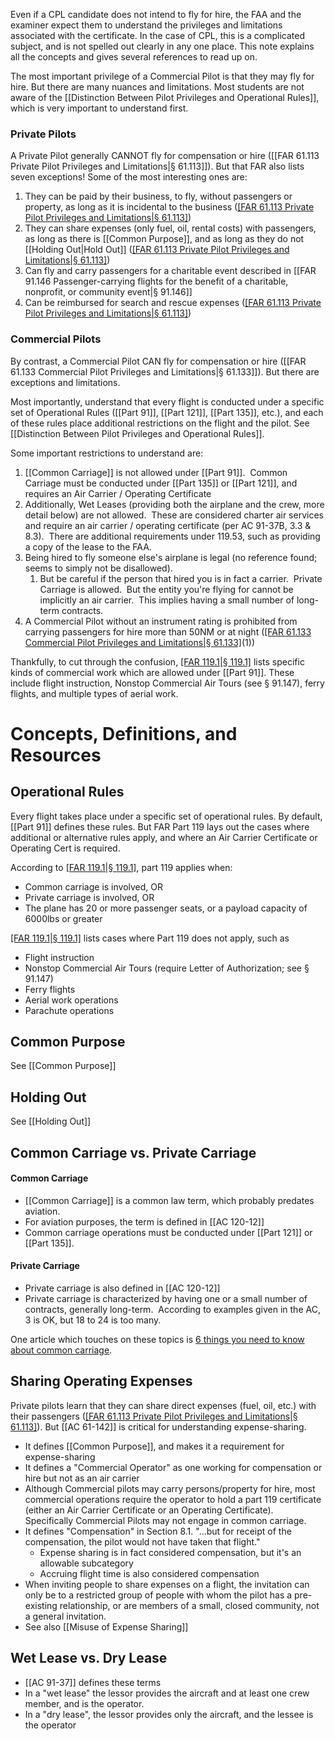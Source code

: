 Even if a CPL candidate does not intend to fly for hire, the FAA and the examiner expect them to understand the privileges and limitations associated with the certificate.  In the case of CPL, this is a complicated subject, and is not spelled out clearly in any one place.  This note explains all the concepts and gives several references to read up on.

The most important privilege of a Commercial Pilot is that they may fly for hire.  But there are many nuances and limitations. Most students are not aware of the [[Distinction Between Pilot Privileges and Operational Rules]], which is very important to understand first. 

### Private Pilots
A Private Pilot generally CANNOT fly for compensation or hire ([[FAR 61.113 Private Pilot Privileges and Limitations|§ 61.113]]). But that FAR also lists seven exceptions! Some of the most interesting ones are:

1. They can be paid by their business, to fly, without passengers or property, as long as it is incidental to the business ([[FAR 61.113 Private Pilot Privileges and Limitations|§ 61.113]](b))
2. They can share expenses (only fuel, oil, rental costs) with passengers, as long as there is [[Common Purpose]], and as long as they do not [[Holding Out|Hold Out]] ([[FAR 61.113 Private Pilot Privileges and Limitations|§ 61.113]](c))
3. Can fly and carry passengers for a charitable event described in [[FAR 91.146 Passenger-carrying flights for the benefit of a charitable, nonprofit, or community event|§ 91.146]]
4. Can be reimbursed for search and rescue expenses ([[FAR 61.113 Private Pilot Privileges and Limitations|§ 61.113]](e))

### Commercial Pilots
By contrast, a Commercial Pilot CAN fly for compensation or hire ([[FAR 61.133 Commercial Pilot Privileges and Limitations|§ 61.133]]). But there are exceptions and limitations.

Most importantly, understand that every flight is conducted under a specific set of Operational Rules ([[Part 91]], [[Part 121]], [[Part 135]], etc.), and each of these rules place additional restrictions on the flight and the pilot. See [[Distinction Between Pilot Privileges and Operational Rules]].

Some important restrictions to understand are:
1. [[Common Carriage]] is not allowed under [[Part 91]].  Common Carriage must be conducted under [[Part 135]] or [[Part 121]], and requires an Air Carrier / Operating Certificate
2. Additionally, Wet Leases (providing both the airplane and the crew, more detail below) are not allowed.  These are considered charter air services and require an air carrier / operating certificate (per AC 91-37B, 3.3 & 8.3).  There are additional requirements under 119.53, such as providing a copy of the lease to the FAA.
3. Being hired to fly someone else's airplane is legal (no reference found; seems to simply not be disallowed).
	1. But be careful if the person that hired you is in fact a carrier.  Private Carriage is allowed.  But the entity you're flying for cannot be implicitly an air carrier.  This implies having a small number of long-term contracts.
4. A Commercial Pilot without an instrument rating is prohibited from carrying passengers for hire more than 50NM or at night ([[FAR 61.133 Commercial Pilot Privileges and Limitations|§ 61.133]](b)(1))

Thankfully, to cut through the confusion, [[FAR 119.1|§ 119.1]](e) lists specific kinds of commercial work which are allowed under [[Part 91]].  These include flight instruction, Nonstop Commercial Air Tours (see § 91.147), ferry flights, and multiple types of aerial work.

# Concepts, Definitions, and Resources

## Operational Rules
Every flight takes place under a specific set of operational rules.  By default, [[Part 91]] defines these rules.  But FAR Part 119 lays out the cases where additional or alternative rules apply, and where an Air Carrier Certificate or Operating Cert is required.

According to [[FAR 119.1|§ 119.1]](a), part 119 applies when:
- Common carriage is involved, OR
- Private carriage is involved, OR
- The plane has 20 or more passenger seats, or a payload capacity of 6000lbs or greater

[[FAR 119.1|§ 119.1]](e) lists cases where Part 119 does not apply, such as 
- Flight instruction
- Nonstop Commercial Air Tours (require Letter of Authorization; see § 91.147)
- Ferry flights
- Aerial work operations
- Parachute operations

## Common Purpose
See [[Common Purpose]]

## Holding Out
See [[Holding Out]]

## Common Carriage vs. Private Carriage

#### Common Carriage
- [[Common Carriage]] is a common law term, which probably predates aviation.
- For aviation purposes, the term is defined in [[AC 120-12]]
- Common carriage operations must be conducted under [[Part 121]] or [[Part 135]].

#### Private Carriage
- Private carriage is also defined in [[AC 120-12]]
- Private carriage is characterized by having one or a small number of contracts, generally long-term.  According to examples given in the AC, 3 is OK, but 18 to 24 is too many.

One article which touches on these topics is [6 things you need to know about common carriage](https://www.boldmethod.com/blog/lists/2021/09/6-things-you-need-to-know-about-common-carriage/).

## Sharing Operating Expenses
Private pilots learn that they can share direct expenses (fuel, oil, etc.) with their passengers ([[FAR 61.113 Private Pilot Privileges and Limitations|§ 61.113]](c)).  But [[AC 61-142]] is critical for understanding expense-sharing.
- It defines [[Common Purpose]], and makes it a requirement for expense-sharing
- It defines a "Commercial Operator" as one working for compensation or hire but not as an air carrier
- Although Commercial pilots may carry persons/property for hire, most commercial operations require the operator to hold a part 119 certificate (either an Air Carrier Certificate or an Operating Certificate).  Specifically Commercial Pilots may not engage in common carriage.
- It defines "Compensation" in Section 8.1.  "...but for receipt of the compensation, the pilot would not have taken that flight."
	- Expense sharing is in fact considered compensation, but it's an allowable subcategory
	- Accruing flight time is also considered compensation
- When inviting people to share expenses on a flight, the invitation can only be to a restricted group of people with whom the pilot has a pre-existing relationship, or are members of a small, closed community, not a general invitation.
- See also [[Misuse of Expense Sharing]]

## Wet Lease vs. Dry Lease
- [[AC 91-37]] defines these terms
- In a "wet lease" the lessor provides the aircraft and at least one crew member, and is the operator.
- In a "dry lease", the lessor provides only the aircraft, and the lessee is the operator






